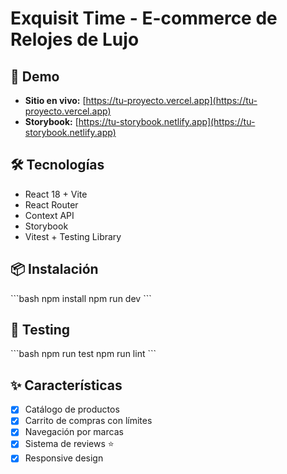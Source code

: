 # Exquisit Time - E-commerce de Relojes de Lujo

## 🚀 Demo
- **Sitio en vivo:** [https://tu-proyecto.vercel.app](https://tu-proyecto.vercel.app)
- **Storybook:** [https://tu-storybook.netlify.app](https://tu-storybook.netlify.app)

## 🛠️ Tecnologías
- React 18 + Vite
- React Router
- Context API
- Storybook
- Vitest + Testing Library

## 📦 Instalación
\`\`\`bash
npm install
npm run dev
\`\`\`

## 🧪 Testing
\`\`\`bash
npm run test
npm run lint
\`\`\`

## ✨ Características
- [x] Catálogo de productos
- [x] Carrito de compras con límites
- [x] Navegación por marcas
- [x] Sistema de reviews ⭐
- [x] Responsive design